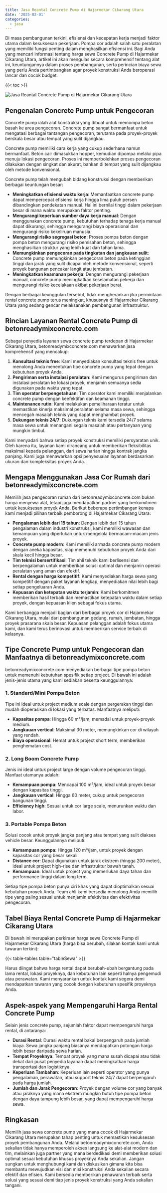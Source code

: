 ```yaml
---
title: Jasa Reantal Concrete Pump di Hajarmekar Cikarang Utara
date: '2025-02-01'
categories:
  - jasa
---
```


Di masa pembangunan terkini, efisiensi dan kecepatan kerja menjadi faktor utama dalam kesuksesan pekerjaan. Pompa cor adalah salah satu peralatan yang memiliki fungsi penting dalam menghasilkan efisiensi ini. Bagi Anda yang mencari informasi tentang harga sewa Concrete Pump di Hajarmekar Cikarang Utara, artikel ini akan mengulas secara komprehensif tentang alat ini, keuntungannya dalam proses pembangunan, serta perincian biaya sewa yang perlu Anda pertimbangkan agar proyek konstruksi Anda beroperasi lancar dan cocok budget.

{{< toc >}}

![Jasa Reantal Concrete Pump di Hajarmekar Cikarang Utara](https://betoncor8.github.io/pump/concrete-pump%20(6).png)

## Pengenalan Concrete Pump untuk Pengecoran

Concrete pump ialah alat konstruksi yang dibuat untuk memompa beton basah ke area pengecoran. Concrete pump sangat bermanfaat untuk mengatasi berbagai tantangan pengecoran, terutama pada proyek-proyek berskala besar atau tempat yang sulit dijangkau.

Concrete pump memiliki cara kerja yang cukup sederhana namun bermanfaat. Beton cair dimasukkan hopper, kemudian dipompa melalui pipa menuju lokasi pengecoran. Proses ini memperbolehkan proses pengecoran dilakukan dengan singkat dan akurat, bahkan di tempat yang sulit dijangkau oleh metode konvensional.

Concrete pump telah mengubah bidang konstruksi dengan memberikan berbagai keuntungan besar:

- **Meningkatkan efisiensi waktu kerja**: Memanfaatkan concrete pump dapat mempercepat efisiensi kerja hingga lima puluh persen dibandingkan pendekatan manual. Hal ini bernilai tinggi dalam pekerjaan besar di mana waktu merupakan faktor penting.
- **Mengurangi keperluan sumber daya kerja manual**: Dengan menggunakan concrete pump, kebutuhan terhadap tenaga kerja manual dapat dikurangi, sehingga mengurangi biaya operasional dan mengurangi risiko kekeliruan manusia.
- **Mengurangi risiko segregasi beton**: Proses pompa beton dengan pompa beton mengurangi risiko pemisahan beton, sehingga menghasilkan struktur yang lebih kuat dan tahan lama.
- **Memungkinkan pengecoran pada tingkatan dan jangkauan sulit**: Concrete pump memungkinkan pengecoran beton pada ketinggian tinggi dan jarak yang sulit dicapai oleh metode konvensional, seperti proyek bangunan pencakar langit atau jembatan.
- **Meningkatkan keamanan pekerja**: Dengan mengurangi pekerjaan manual, concrete pump meningkatkan keselamatan pekerja dan mengurangi risiko kecelakaan akibat pekerjaan berat.

Dengan berbagai keunggulan tersebut, tidak mengherankan jika permintaan rental concrete pump terus meningkat, khususnya di Hajarmekar Cikarang Utara yang sedang gencar melaksanakan pembangunan infrastruktur.

## Rincian Layanan Rental Concrete Pump di betonreadymixconcrete.com

Sebagai penyedia layanan sewa concrete pump terdepan di Hajarmekar Cikarang Utara, betonreadymixconcrete.com menawarkan jasa komprehensif yang mencakup:

1. **Konsultasi teknis free**: Kami menyediakan konsultasi teknis free untuk menolong Anda menentukan tipe concrete pump yang tepat dengan kebutuhan proyek Anda.
2. **Pengiriman serta instalasi peralatan**: Kami mengurus pengiriman dan instalasi peralatan ke lokasi proyek, menjamin semuanya sedia digunakan pada waktu yang tepat.
3. **Tim operator berpengetahuan**: Tim operator kami memiliki menjalankan concrete pump dengan keefektifan dan keamanan tinggi.
4. **Maintenance rutin**: Kami melakukan pemeliharaan teratur untuk memastikan kinerja maksimal peralatan selama masa sewa, sehingga mencegah masalah teknis yang dapat menghambat proyek.
5. **Dukungan teknis 24/7**: Dukungan teknis kami tersedia 24/7 selama masa sewa untuk menangani segala masalah atau pertanyaan yang mungkin timbul.

Kami menyadari bahwa setiap proyek konstruksi memiliki persyaratan unik. Oleh karena itu, layanan kami dirancang untuk memberikan fleksibilitas maksimal kepada pelanggan, dari sewa harian hingga kontrak jangka panjang. Kami juga menawarkan opsi penyesuaian layanan berdasarkan ukuran dan kompleksitas proyek Anda.

## Mengapa Menggunakan Jasa Cor Rumah dari betonreadymixconcrete.com

Memilih jasa pengecoran rumah dari betonreadymixconcrete.com bukan hanya menyewa alat, tetapi juga mendapatkan partner yang berkomitmen untuk kesuksesan proyek Anda. Berikut beberapa pertimbangan kenapa kami menjadi pilihan terbaik pemborong di Hajarmekar Cikarang Utara:

- **Pengalaman lebih dari 15 tahun**: Dengan lebih dari 15 tahun pengalaman dalam industri konstruksi, kami memiliki wawasan dan kemampuan yang diperlukan untuk mengelola bermacam-macam jenis proyek.
- **Concrete pump modern**: Kami memiliki armada concrete pump modern dengan aneka kapasitas, siap memenuhi kebutuhan proyek Anda dari skala kecil hingga besar.
- **Tim teknisi bersertifikasi**: Tim ahli teknik kami berlisensi dan berpengalaman untuk memberikan solusi optimal dan menjamin operasi peralatan yang aman dan efektif.
- **Rental dengan harga kompetitif**: Kami menyediakan harga sewa yang kompetitif dengan paket layanan lengkap, menyediakan nilai lebih bagi setiap pengeluaran Anda.
- **Kepuasan dan ketepatan waktu terjamin**: Kami berkomitmen memberikan hasil terbaik dan memastikan ketepatan waktu dalam setiap proyek, dengan kepuasan klien sebagai fokus utama.

Kami berbangga menjadi bagian dari berbagai proyek cor di Hajarmekar Cikarang Utara, mulai dari pembangunan gedung, rumah, jembatan, hingga proyek prasarana skala besar. Kepuasan pelanggan adalah fokus utama kami, dan kami terus berinovasi untuk memberikan service terbaik di kelasnya.

## Tipe Concrete Pump untuk Pengecoran dan Manfaatnya di betonreadymixconcrete.com

betonreadymixconcrete.com menyediakan berbagai tipe pompa beton untuk memenuhi kebutuhan spesifik setiap project. Di bawah ini adalah jenis-jenis utama yang kami sediakan beserta keunggulannya:

### 1\. Standard/Mini Pompa Beton

Tipe ini ideal untuk project medium scale dengan pergerakan tinggi dan mudah dioperasikan di lokasi yang terbatas. Manfaatnya meliputi:

- **Kapasitas pompa**: Hingga 60 m³/jam, memadai untuk proyek-proyek medium.
- **Jangkauan vertical**: Maksimal 30 meter, memungkinkan cor di wilayah yang rendah.
- **Biaya operasional**: Hemat untuk project short term, memberikan penghematan cost.

### 2\. Long Boom Concrete Pump

Jenis ini ideal untuk project large dengan volume pengecoran tinggi. Manfaat utamanya adalah:

- **Kemampuan pompa**: Mencapai 100 m³/jam, ideal untuk proyek besar dengan kapasitas tinggi.
- **Jangkauan vertical**: Hingga 60 meter, cukup untuk pengecoran bangunan tinggi.
- **Efficiency high**: Sesuai untuk cor large scale, menurunkan waktu dan labor.

### 3\. Portable Pompa Beton

Solusi cocok untuk proyek jangka panjang atau tempat yang sulit diakses vehicle besar. Keunggulannya meliputi:

- **Kemampuan pompa**: Hingga 120 m³/jam, untuk proyek dengan kapasitas cor yang besar sekali.
- **Distance cor**: Dapat digunakan untuk jarak ekstrem (hingga 200 meter), ideal untuk project high-rise dan infrastruktur bawah tanah.
- **Kemampuan**: Ideal untuk project yang memerlukan daya tahan dan performance tinggi dalam long term.

Setiap tipe pompa beton punya ciri khas yang dapat dioptimalkan sesuai kebutuhan proyek Anda. Team ahli kami bersedia menolong Anda memilih tipe yang paling sesuai untuk menjamin efektivitas dan efektivitas pengecoran.

## Tabel Biaya Rental Concrete Pump di Hajarmekar Cikarang Utara

Di bawah ini merupakan perkiraan harga sewa Concrete Pump di Hajarmekar Cikarang Utara (harga bisa berubah, silakan kontak kami untuk tawaran terkini):

{{< table-tables table="tableSewa" >}}

Harus diingat bahwa harga rental dapat berubah-ubah bergantung pada lama rental, lokasi proyeknya, dan kebutuhan lain seperti halnya pengemudi atau perawatan. Kami menyarankan untuk kontak kami segera demi mendapatkan tawaran yang cocok dengan kebutuhan spesifik proyeknya Anda.

## Aspek-aspek yang Mempengaruhi Harga Rental Concrete Pump

Selain jenis concrete pump, sejumlah faktor dapat mempengaruhi harga rental, di antaranya:

- **Durasi Rental**: Durasi waktu rental bakal berpengaruh pada jumlah biaya. Sewa jangka panjang biasanya mendapatkan potongan harga lebih besar daripada sewa harian.
- **Tempat Proyeknya**: Tempat proyek yang mana susah dicapai atau tidak dekat dari pusat penyedia layanan dapat meningkatkan harga transportasi dan logistiknya.
- **Keperluan Tambahan**: Keperluan lain seperti operator yang punya pengalaman, perawatan, atau support teknis 24/7 dapat berpengaruh pada harga jumlah.
- **Jumlah dan Jarak Pengecoran**: Proyek dengan volume cor yang banyak atau jaraknya yang mana ekstrem mungkin butuh tipe pompa beton dengan daya tampung lebih besar, yang dapat mempengaruhi harga sewa.

## Ringkasan

Memilih jasa sewa concrete pump yang mana cocok di Hajarmekar Cikarang Utara merupakan tahap penting untuk memastikan kesuksesan proyek pembangunan Anda. Melalui betonreadymixconcrete.com, Anda sekalian tidak hanya memperoleh akses langsung ke alat-alat modern dan tim, melainkan juga partner yang mana berdedikasi demi memberikan solusi optimal sesuai kebutuhan khusus proyeknya Anda sekalian. Jangan sungkan untuk menghubungi kami dan diskusikan gimana kita bisa membantu mewujudkan visi dan misi konstruksi Anda sekalian secara efektif dan efisien. Kami bersedia memberikan penawaran terbaik serta solusi yang sesuai demi tiap jenis proyek konstruksi yang Anda sekalian tangani.
